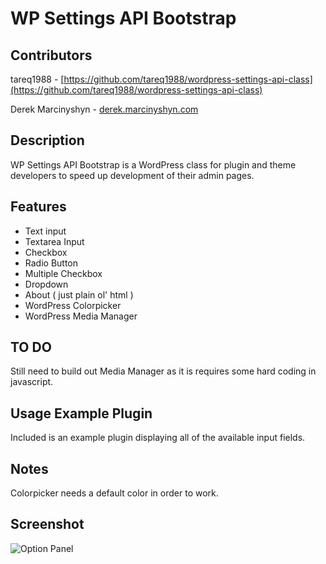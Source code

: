 # WP Settings API Bootstrap

Contributors
------------

tareq1988 - [https://github.com/tareq1988/wordpress-settings-api-class](https://github.com/tareq1988/wordpress-settings-api-class)

Derek Marcinyshyn - [derek.marcinyshyn.com](http://derek.marcinyshyn.com)

Description
-----------

WP Settings API Bootstrap is a WordPress class for plugin and theme developers to speed up development of their admin pages.

Features
--------

* Text input
* Textarea Input
* Checkbox
* Radio Button
* Multiple Checkbox
* Dropdown
* About ( just plain ol' html )
* WordPress Colorpicker
* WordPress Media Manager

TO DO
-----

Still need to build out Media Manager as it is requires some hard coding in javascript.

Usage Example Plugin
--------------------

Included is an example plugin displaying all of the available input fields.

Notes
-----

Colorpicker needs a default color in order to work.

Screenshot
----------

![Option Panel](https://raw.github.com/DerekMarcinyshyn/wp-settings-api-bootstrap/master/screenshot.png "The options panel build on the fly using the PHP Class")